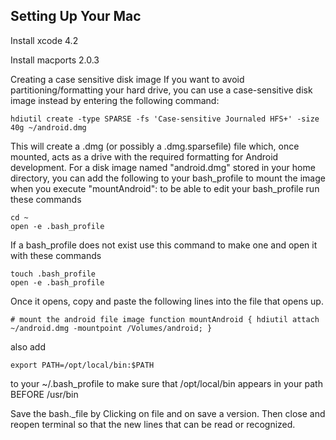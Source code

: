 
Setting Up Your Mac
---------------

Install xcode 4.2

Install macports 2.0.3

Creating a case sensitive disk image
If you want to avoid partitioning/formatting your hard drive, you can use a case-sensitive disk image instead by entering the following command:

    hdiutil create -type SPARSE -fs 'Case-sensitive Journaled HFS+' -size 40g ~/android.dmg
    
    
This will create a .dmg (or possibly a .dmg.sparsefile) file which, once mounted, acts as a drive with the required formatting for Android development. For a disk image named "android.dmg" stored in your home directory, you can add the following to your  bash_profile to mount the image when you execute "mountAndroid": to be able to edit your bash_profile run these commands


    cd ~
    open -e .bash_profile
    
    
If a bash_profile does not exist use this command to make one and open it with these commands


    touch .bash_profile
    open -e .bash_profile
    
    
Once it opens, copy and paste the following lines into the file that opens up.


    # mount the android file image function mountAndroid { hdiutil attach ~/android.dmg -mountpoint /Volumes/android; }


also add


    export PATH=/opt/local/bin:$PATH
    
    
to your ~/.bash_profile to make sure that /opt/local/bin appears in your path BEFORE /usr/bin


Save the bash._file by Clicking on file and on save a version.  Then close and reopen terminal so that the new lines that can be read or recognized. 




    
    
    
    
    
    
    
    
    
    
    
    
    
    
    
    
    
    
    
    
    
    
    
    